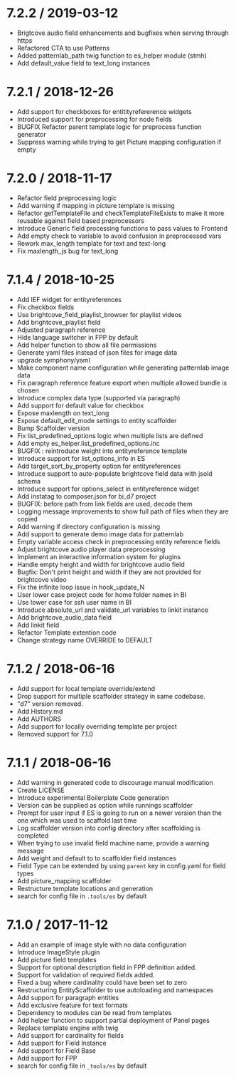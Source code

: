 7.2.2 / 2019-03-12
==================

  * Brigtcove audio field enhancements and bugfixes when serving through https
  * Refactored CTA to use Patterns
  * Added patternlab_path twig function to es_helper module (stmh)
  * Add default_value field to text_long instances


7.2.1 / 2018-12-26
==================
  * Add support for checkboxes for entitityrefererence widgets
  * Introduced support for preprocessing for node fields
  * BUGFIX Refactor parent template logic for preprocess function generator
  * Suppress warning while trying to get Picture mapping configuration if empty

7.2.0 / 2018-11-17
==================
  * Refactor field preprocessing logic
  * Add warning if mapping in picture template is missing
  * Refactor getTemplateFile and checkTemplateFileExists to make it more reusable against field based preprocessors
  * Introduce Generic field processing functions to pass values to Frontend
  * Add empty check to variable to avoid confusion in preprocessed vars
  * Rework max_length template for text and text-long
  * Fix maxlength_js bug for text_long

7.1.4 / 2018-10-25
==================
  * Add IEF widget for entityreferences
  * Fix checkbox fields
  * Use brightcove_field_playlist_browser for playlist videos
  * Add brightcove_playlist field
  * Adjusted paragraph reference
  * Hide language switcher in FPP by default
  * Add helper function to show all file permissions
  * Generate yaml files instead of json files for image data
  * upgrade symphony/yaml
  * Make component name configuration while generating patternlab image data
  * Fix paragraph reference feature export when multiple allowed bundle is chosen
  * Introduce complex data type (supported via paragraph)
  * Add support for default value for checkbox
  * Expose maxlength on text_long
  * Expose default_edit_mode settings to entity scaffolder
  * Bump Scaffolder version
  * Fix list_predefined_options logic when multiple lists are defined
  * Add empty es_helper.list_predefined_options.inc
  * BUGFIX : reintroduce weight into entityreference template
  * Introduce support for list_options_info in ES
  * Add target_sort_by_property option for entityreferences
  * Introduce support to auto-populate brightcove field data with jsold schema
  * Introduce support for options_select in entityreference widget
  * Add instatag to composer.json for bi_d7 project
  * BUGFIX: before path from link fields are used, decode them
  * Logging message improvements to show full path of files when they are copied
  * Add warning if directory configuration is missing
  * Add support to generate demo image data for patternlab
  * Empty variable access check in preprocessing entity reference fields
  * Adjust brightcove audio player data preprocessing
  * Implement an interactive information system for plugins
  * Handle empty height and width for brightcove audio field
  * Bugfix: Don't print height and width if they are not provided for brightcove video
  * Fix the infinite loop issue in hook_update_N
  * User lower case project code for home folder names in BI
  * Use lower case for ssh user name in BI
  * Introduce absolute_url and validate_url variables to linkit instance
  * Add brightcove_audio_data field
  * Add linkit field
  * Refactor Template extention code
  * Change strategy name OVERRIDE to DEFAULT

7.1.2 / 2018-06-16
==================

  * Add support for local template override/extend
  * Drop support for multiple scaffolder strategy in same codebase.
  * "d7" version removed.
  * Add History.md
  * Add AUTHORS
  * Add support for locally overriding template per project
  * Removed support for 7.1.0

7.1.1 / 2018-06-16
==================

  * Add warning in generated code to discourage manual modification
  * Create LICENSE
  * Introduce experimental Boilerplate Code generation
  * Version can be supplied as option while runnings scaffolder
  * Prompt for user input if ES is going to run on a newer version than the one which was used to scaffold last time
  * Log scaffolder version into config directory after scaffolding is completed
  * When trying to use invalid field machine name, provide a warning message
  * Add weight and default to to scaffolder field instances
  * Field Type can be extended by using `parent` key in config.yaml for field types
  * Add picture_mapping scaffolder
  * Restructure template locations and generation
  * search for config file in `.tools/es` by default

7.1.0 / 2017-11-12
==================

  * Add an example of image style with no data configuration
  * Introduce ImageStyle plugin
  * Add picture field templates
  * Support for optional description field in FPP definition added.
  * Support for validation of required fields added.
  * Fixed a bug where cardinality could have been set to zero
  * Restructuring EntityScaffolder to use autoloading and namespaces
  * Add support for paragraph entities
  * Add exclusive feature for text formats
  * Dependency to modules can be read from templates
  * Add helper function to support partial deployment of Panel pages
  * Replace template engine with twig
  * Add support for cardinality for fields
  * Add support for Field Instance
  * Add support for Field Base
  * Add support for FPP
  * search for config file in `_tools/es` by default
